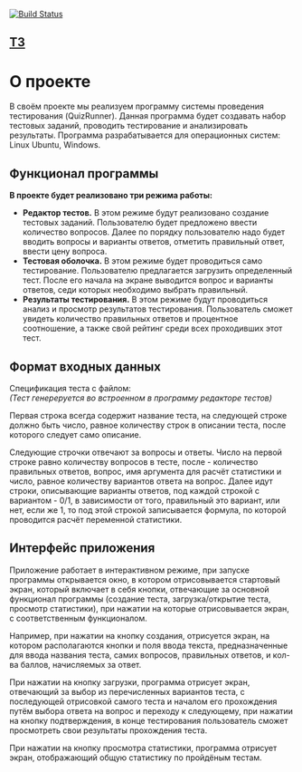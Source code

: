[![Build Status](https://travis-ci.org/irpv/QuizRunner.svg?branch=master)](https://travis-ci.org/irpv/QuizRunner)
<h2><a href="https://github.com/irpv/QuizRunner/wiki/%D0%A2%D0%97">ТЗ</a></h1>
<h1>О проекте</h1>
<p>В своём проекте мы реализуем программу системы проведения тестирования (QuizRunner). Данная программа будет создавать набор тестовых заданий, проводить тестирование и анализировать результаты. Программа разрабатывается для операционных систем: Linux Ubuntu, Windows.</p>
<h2>Функционал программы</h2>
<p><b>В проекте будет реализовано три режима работы:</b></p>
<ul>
  <li><b>Редактор тестов.</b> В этом режиме будут реализовано создание тестовых заданий. Пользователю будет предложено ввести количество вопросов. Далее по порядку пользователю надо будет вводить вопросы и варианты ответов, отметить правильный ответ, ввести цену вопроса.</li>
  <li><b>Тестовая оболочка.</b> В этом режиме будет проводиться само тестирование. Пользователю предлагается загрузить определенный тест. После его начала на экране выводится вопрос и варианты ответов, седи которых необходимо выбрать правильный.</li>
  <li><b>Результаты тестирования.</b> В этом режиме будут проводиться анализ и просмотр результатов тестирования. Пользователь сможет увидеть количество правильных ответов и процентное соотношение, а также свой рейтинг среди всех проходивших этот тест.</li>
</ul>
<h2>Формат входных данных</h2>
<p>Спецификация теста с файлом:<br />
<i>(Тест генереруется во встроенном в программу редакторе тестов)</i></p>
<p>Первая строка всегда содержит название теста, на следующей строке должно быть число, равное количеству строк в описании теста, после которого следует само описание.</p>
<p>Следующие строчки отвечают за вопросы и ответы. Число на первой строке равно количеству вопросов в тесте, после - количество правильных ответов, вопрос, имя аргумента для расчёт статистики и число, равное количеству вариантов ответа на вопрос. Далее идут строки, описывающие варианты ответов, под каждой строкой с вариантом - 0/1, в зависимости от того, правильный это вариант, или нет, если же 1, то под этой строкой записывается формула, по которой проводится расчёт переменной статистики.</p>
<h2>Интерфейс приложения</h2>
<p>Приложение работает в интерактивном режиме, при запуске программы открывается окно, в котором отрисовывается стартовый экран, который включает в себя кнопки, отвечающие за основной функционал программы (создание теста, загрузка/открытие теста, просмотр статистики), при нажатии на которые отрисовывается экран, с соответственным функционалом.</p>
<p>Например, при нажатии на кнопку создания, отрисуется экран, на котором располагаются кнопки и поля ввода текста, предназначенные для ввода названия теста, самих вопросов, правильных ответов, и кол-ва баллов, начисляемых за ответ.</p>
<p>При нажатии на кнопку загрузки, программа отрисует экран, отвечающий за выбор из перечисленных вариантов теста, с последующей отрисовкой самого теста и началом его прохождения путём выбора ответа на вопрос и переходу к следующему, при нажатии на кнопку подтверждения, в конце тестирования пользователь сможет просмотреть свои результаты прохождения теста.</p>
<p>При нажатии на кнопку просмотра статистики, программа отрисует экран, отображающий общую статистику по пройдёным тестам.</p>
